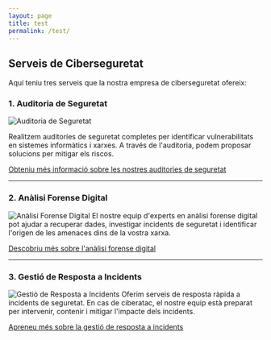 ```yaml
---
layout: page
title: test
permalink: /test/
---
```


## Serveis de Ciberseguretat

Aquí teniu tres serveis que la nostra empresa de ciberseguretat ofereix:

### 1. Auditoria de Seguretat
![Auditoria de Seguretat](https://acerkate.com/storage/2021/04/auditoria-de-seguridad-informatica-scaled.jpg)


Realitzem auditoríes de seguretat completes per identificar vulnerabilitats en sistemes informàtics i xarxes. A través de l'auditoria, podem proposar solucions per mitigar els riscos.

[Obteniu més informació sobre les nostres auditories de seguretat](https://example.com/auditoria-seguretat)

---

### 2. Anàlisi Forense Digital
![Anàlisi Forense Digital](https://picsum.photos/800/400)
El nostre equip d'experts en anàlisi forense digital pot ajudar a recuperar dades, investigar incidents de seguretat i identificar l'origen de les amenaces dins de la vostra xarxa.

[Descobriu més sobre l'anàlisi forense digital](https://example.com/forense-digital)

---

### 3. Gestió de Resposta a Incidents
![Gestió de Resposta a Incidents](https://picsum.photos/800/400)
Oferim serveis de resposta ràpida a incidents de seguretat. En cas de ciberatac, el nostre equip està preparat per intervenir, contenir i mitigar l'impacte dels incidents.

[Apreneu més sobre la gestió de resposta a incidents](https://example.com/resposta-incidents)
